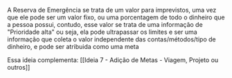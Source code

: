 A Reserva de Emergência se trata de um valor para imprevistos, uma vez que ele pode ser um valor fixo, ou uma porcentagem de todo o dinheiro que a pessoa possui, contudo, esse valor se trata de uma informação de "Prioridade alta" ou seja, ela pode ultrapassar os limites e ser uma informação que coleta o valor independente das contas/métodos/tipo de dinheiro, e pode ser atribuida como uma meta

Essa ideia complementa:
[[Ideia 7 - Adição de Metas - Viagem, Projeto ou outros]]